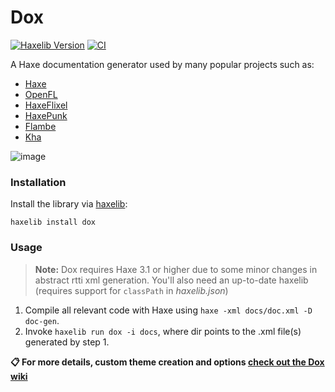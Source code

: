 # Dox
[![Haxelib Version](https://img.shields.io/github/tag/HaxeFoundation/dox.svg?label=haxelib)](http://lib.haxe.org/p/dox) [![CI](https://img.shields.io/github/workflow/status/HaxeFoundation/dox/CI.svg?logo=github)](https://github.com/HaxeFoundation/dox/actions?query=workflow%3ACI)

A Haxe documentation generator used by many popular projects such as:

- [Haxe](http://api.haxe.org/)
- [OpenFL](http://api.openfl.org/)
- [HaxeFlixel](http://api.haxeflixel.com/)
- [HaxePunk](http://haxepunk.com/documentation/api/)
- [Flambe](https://aduros.com/flambe/api/)
- [Kha](http://api.kha.tech/)

![image](https://cloud.githubusercontent.com/assets/576184/17273397/e88ed39a-56b3-11e6-9892-b668258d3fd3.png)

### Installation

Install the library via [haxelib](http://lib.haxe.org/p/dox):
``` 
haxelib install dox
```

### Usage

> **Note:** Dox requires Haxe 3.1 or higher due to some minor changes in 
abstract rtti xml generation. You'll also need an up-to-date haxelib 
(requires support for `classPath` in _haxelib.json_)

1. Compile all relevant code with Haxe using `haxe -xml docs/doc.xml -D doc-gen`.
2. Invoke `haxelib run dox -i docs`, where dir points to the .xml file(s) generated by step 1.

**:clipboard: For more details, custom theme creation and options [check out the Dox wiki](https://github.com/HaxeFoundation/dox/wiki/)**
